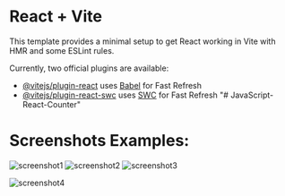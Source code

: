 # React + Vite

This template provides a minimal setup to get React working in Vite with HMR and some ESLint rules.

Currently, two official plugins are available:

- [@vitejs/plugin-react](https://github.com/vitejs/vite-plugin-react/blob/main/packages/plugin-react/README.md) uses [Babel](https://babeljs.io/) for Fast Refresh
- [@vitejs/plugin-react-swc](https://github.com/vitejs/vite-plugin-react-swc) uses [SWC](https://swc.rs/) for Fast Refresh
"# JavaScript-React-Counter" 

# Screenshots Examples:
![screenshot1](https://github.com/dusanrsc/JavaScript-React-Counter/assets/149257819/3d291728-c62f-455a-be34-541af10b20a7)
![screenshot2](https://github.com/dusanrsc/JavaScript-React-Counter/assets/149257819/06f150f4-7d9b-4ab0-a76d-7cc0fc9b1178)
![screenshot3](https://github.com/dusanrsc/JavaScript-React-Counter/assets/149257819/c8dac54e-2c3a-4f3c-b4f1-105d1eb7592c)

![screenshot4]([https://github.com/dusanrsc/JavaScript-React-Counter/assets/149257819/c8dac54e-2c3a-4f3c-b4f1-105d1eb7592c](https://github.com/dusanrsc/JavaScript-React-Counter/blob/main/screenshots/screenshot3.png))
